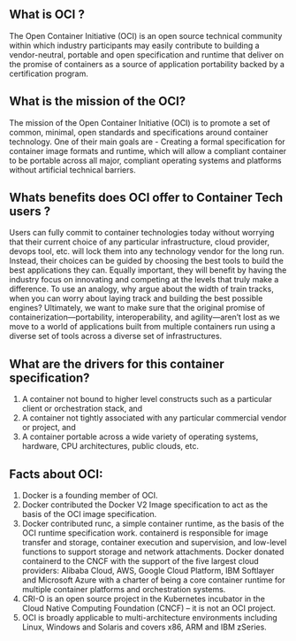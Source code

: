 ## What is OCI ?
The Open Container Initiative (OCI) is an open source technical community within which industry participants may easily contribute to building a vendor-neutral, portable and open specification and runtime that deliver on the promise of containers as a source of application portability backed by a certification program.

## What is the mission of the OCI?
The mission of the Open Container Initiative (OCI) is to promote a set of common, minimal, open standards and specifications around container technology. One of their main goals are - Creating a formal specification for container image formats and runtime, which will allow a compliant container to be portable across all major, compliant operating systems and platforms without artificial technical barriers.

## Whats benefits does OCI offer to Container Tech users ?
Users can fully commit to container technologies today without worrying that their current choice of any particular infrastructure, cloud provider, devops tool, etc. will lock them into any technology vendor for the long run. Instead, their choices can be guided by choosing the best tools to build the best applications they can. Equally important, they will benefit by having the industry focus on innovating and competing at the levels that truly make a difference. To use an analogy, why argue about the width of train tracks, when you can worry about laying track and building the best possible engines? Ultimately, we want to make sure that the original promise of containerization—portability, interoperability, and agility—aren’t lost as we move to a world of applications built from multiple containers run using a diverse set of tools across a diverse set of infrastructures.

## What are the drivers for this container specification?
1. A container not bound to higher level constructs such as a particular client or orchestration stack, and
2. A container not tightly associated with any particular commercial vendor or project, and
3. A container portable across a wide variety of operating systems, hardware, CPU architectures, public clouds, etc.

## Facts about OCI:
1. Docker is a founding member of OCI.
2. Docker contributed the Docker V2 Image specification to act as the basis of the OCI image specification.
3. Docker contributed runc, a simple container runtime, as the basis of the OCI runtime specification work.
containerd is responsible for image transfer and storage, container execution and supervision, and low-level functions to support storage and network attachments. Docker donated containerd to the CNCF with the support of the five largest cloud providers: Alibaba Cloud, AWS, Google Cloud Platform, IBM Softlayer and Microsoft Azure with a charter of being a core container runtime for multiple container platforms and orchestration systems. 
4. CRI-O is an open source project in the Kubernetes incubator in the Cloud Native Computing Foundation (CNCF) – it is not an OCI project.
5. OCI is broadly applicable to multi-architecture environments including Linux, Windows and Solaris and covers x86, ARM and IBM zSeries.
